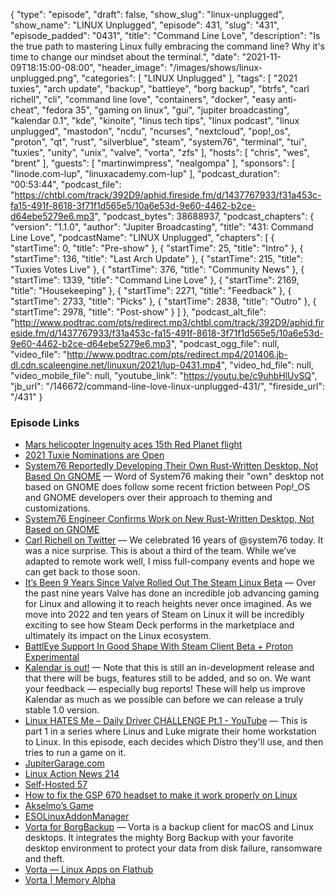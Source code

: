 {
  "type": "episode",
  "draft": false,
  "show_slug": "linux-unplugged",
  "show_name": "LINUX Unplugged",
  "episode": 431,
  "slug": "431",
  "episode_padded": "0431",
  "title": "Command Line Love",
  "description": "Is the true path to mastering Linux fully embracing the command line? Why it's time to change our mindset about the terminal.",
  "date": "2021-11-09T18:15:00-08:00",
  "header_image": "/images/shows/linux-unplugged.png",
  "categories": [
    "LINUX Unplugged"
  ],
  "tags": [
    "2021 tuxies",
    "arch update",
    "backup",
    "battleye",
    "borg backup",
    "btrfs",
    "carl richell",
    "cli",
    "command line love",
    "containers",
    "docker",
    "easy anti-cheat",
    "fedora 35",
    "gaming on linux",
    "gui",
    "jupiter broadcasting",
    "kalendar 0.1",
    "kde",
    "kinoite",
    "linus tech tips",
    "linux podcast",
    "linux unplugged",
    "mastodon",
    "ncdu",
    "ncurses",
    "nextcloud",
    "pop!_os",
    "proton",
    "qt",
    "rust",
    "silverblue",
    "steam",
    "system76",
    "terminal",
    "tui",
    "tuxies",
    "unity",
    "unix",
    "valve",
    "vorta",
    "zfs"
  ],
  "hosts": [
    "chris",
    "wes",
    "brent"
  ],
  "guests": [
    "martinwimpress",
    "nealgompa"
  ],
  "sponsors": [
    "linode.com-lup",
    "linuxacademy.com-lup"
  ],
  "podcast_duration": "00:53:44",
  "podcast_file": "https://chtbl.com/track/392D9/aphid.fireside.fm/d/1437767933/f31a453c-fa15-491f-8618-3f71f1d565e5/10a6e53d-9e60-4462-b2ce-d64ebe5279e6.mp3",
  "podcast_bytes": 38688937,
  "podcast_chapters": {
    "version": "1.1.0",
    "author": "Jupiter Broadcasting",
    "title": "431: Command Line Love",
    "podcastName": "LINUX Unplugged",
    "chapters": [
      {
        "startTime": 0,
        "title": "Pre-show"
      },
      {
        "startTime": 25,
        "title": "Intro"
      },
      {
        "startTime": 136,
        "title": "Last Arch Update"
      },
      {
        "startTime": 215,
        "title": "Tuxies Votes Live"
      },
      {
        "startTime": 376,
        "title": "Community News"
      },
      {
        "startTime": 1339,
        "title": "Command Line Love"
      },
      {
        "startTime": 2169,
        "title": "Housekeeping"
      },
      {
        "startTime": 2271,
        "title": "Feedback"
      },
      {
        "startTime": 2733,
        "title": "Picks"
      },
      {
        "startTime": 2838,
        "title": "Outro"
      },
      {
        "startTime": 2978,
        "title": "Post-show"
      }
    ]
  },
  "podcast_alt_file": "http://www.podtrac.com/pts/redirect.mp3/chtbl.com/track/392D9/aphid.fireside.fm/d/1437767933/f31a453c-fa15-491f-8618-3f71f1d565e5/10a6e53d-9e60-4462-b2ce-d64ebe5279e6.mp3",
  "podcast_ogg_file": null,
  "video_file": "http://www.podtrac.com/pts/redirect.mp4/201406.jb-dl.cdn.scaleengine.net/linuxun/2021/lup-0431.mp4",
  "video_hd_file": null,
  "video_mobile_file": null,
  "youtube_link": "https://youtu.be/c9uhbHlUvSQ",
  "jb_url": "/146672/command-line-love-linux-unplugged-431/",
  "fireside_url": "/431"
}


### Episode Links

  * [Mars helicopter Ingenuity aces 15th Red Planet flight](https://www.space.com/mars-helicopter-ingenuity-15th-flight "Mars helicopter Ingenuity aces 15th Red Planet flight")
  * [2021 Tuxie Nominations are Open](http://tuxies.party/ "2021 Tuxie Nominations are Open")
  * [System76 Reportedly Developing Their Own Rust-Written Desktop, Not Based On GNOME](https://www.phoronix.com/scan.php?page=news_item&px=Pop-OS-New-Rust-Desktop "System76 Reportedly Developing Their Own Rust-Written Desktop, Not Based On GNOME") — Word of System76 making their "own" desktop not based on GNOME does follow some recent friction between Pop!_OS and GNOME developers over their approach to theming and customizations.
  * [System76 Engineer Confirms Work on New Rust-Written Desktop, Not Based on GNOME](https://tech.slashdot.org/story/21/11/08/0154240/system76-engineer-confirms-work-on-new-rust-written-desktop-not-based-on-gnome "System76 Engineer Confirms Work on New Rust-Written Desktop, Not Based on GNOME")
  * [Carl Richell on Twitter](https://twitter.com/carlrichell/status/1457889472985530371 "Carl Richell on Twitter") — We celebrated 16 years of @system76 today. It was a nice surprise. This is about a third of the team. While we’ve adapted to remote work well, I miss full-company events and hope we can get back to those soon.
  * [It’s Been 9 Years Since Valve Rolled Out The Steam Linux Beta](https://www.phoronix.com/scan.php?page=news_item&px=Steam-Linux-9-Years-Since-Beta "It’s Been 9 Years Since Valve Rolled Out The Steam Linux Beta") — Over the past nine years Valve has done an incredible job advancing gaming for Linux and allowing it to reach heights never once imagined. As we move into 2022 and ten years of Steam on Linux it will be incredibly exciting to see how Steam Deck performs in the marketplace and ultimately its impact on the Linux ecosystem.
  * [BattlEye Support In Good Shape With Steam Client Beta + Proton Experimental](https://www.phoronix.com/scan.php?page=news_item&px=Steam-BattlEye-November "BattlEye Support In Good Shape With Steam Client Beta + Proton Experimental")
  * [Kalendar is out!](https://claudiocambra.com/2021/11/06/kalendar-is-launching-its-beta-kalendar-devlog-21/ "Kalendar is out!") — Note that this is still an in-development release and that there will be bugs, features still to be added, and so on. We want your feedback — especially bug reports! These will help us improve Kalendar as much as we possible can before we can release a truly stable 1.0 version.
  * [Linux HATES Me – Daily Driver CHALLENGE Pt.1 - YouTube](https://www.youtube.com/watch?v=0506yDSgU7M "Linux HATES Me – Daily Driver CHALLENGE Pt.1 - YouTube") — This is part 1 in a series where Linus and Luke migrate their home workstation to Linux. In this episode, each decides which Distro they'll use, and then tries to run a game on it.
  * [JupiterGarage.com](http://jupitergarage.com/ "JupiterGarage.com")
  * [Linux Action News 214](https://linuxactionnews.com/214 "Linux Action News 214")
  * [Self-Hosted 57](https://selfhosted.show/57 "Self-Hosted 57")
  * [How to fix the GSP 670 headset to make it work properly on Linux](https://github.com/szszoke/sennheiser-gsp670-pulseaudio-profile/issues/13 "How to fix the GSP 670 headset to make it work properly on Linux")
  * [Akselmo’s Game](https://github.com/Akselmo/artificial-rage "Akselmo’s Game")
  * [ESOLinuxAddonManager](https://github.com/Akselmo/ESOLinuxAddonManager "ESOLinuxAddonManager")
  * [Vorta for BorgBackup](https://vorta.borgbase.com/ "Vorta for BorgBackup") — Vorta is a backup client for macOS and Linux desktops. It integrates the mighty Borg Backup with your favorite desktop environment to protect your data from disk failure, ransomware and theft.
  * [Vorta — Linux Apps on Flathub](https://flathub.org/apps/details/com.borgbase.Vorta "Vorta — Linux Apps on Flathub")
  * [Vorta | Memory Alpha](https://memory-alpha.fandom.com/wiki/Vorta "Vorta | Memory Alpha")


